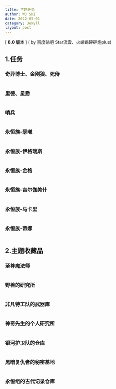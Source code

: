 ```yaml
---
title: 主题任务
author: WJ SHI
date: 2022-05-01
category: Jekyll
layout: post
---
```






[ **8.0 版本** ]    ( by 百度贴吧 Star流雲、火蜥蜴砰砰炮plus)

## 1.任务

### 奇异博士、金刚狼、死侍

<img src="https://www.nextstepone.ltd/mff/images/zhuti1.jpg" alt="" referrerpolicy="no-referrer">



### 里德、星爵

<img src="https://www.nextstepone.ltd/mff/images/zhuti2.jpg" alt="" referrerpolicy="no-referrer">



### 哨兵

<img src="https://www.nextstepone.ltd/mff/images/zhuti3.jpg" alt="" referrerpolicy="no-referrer">



### 永恒族-瑟曦

<img src="https://www.nextstepone.ltd/mff/images/zhuti4.jpg" alt="" referrerpolicy="no-referrer">



### 永恒族-伊格瑞斯

<img src="https://www.nextstepone.ltd/mff/images/zhuti5.jpg" alt="" referrerpolicy="no-referrer">

### 永恒族-金格

<img src="https://www.nextstepone.ltd/mff/images/zhuti6.jpg" alt="" referrerpolicy="no-referrer">

### 永恒族-吉尔伽美什

<img src="https://www.nextstepone.ltd/mff/images/zhuti7.jpg" alt="" referrerpolicy="no-referrer">



### 永恒族-马卡里

<img src="https://www.nextstepone.ltd/mff/images/zhuti8.jpg" alt="" referrerpolicy="no-referrer">



### 永恒族-蒂娜

<img src="https://www.nextstepone.ltd/mff/images/zhuti9.jpg" alt="" referrerpolicy="no-referrer">



## 2.主题收藏品

### 至尊魔法师

<img src="https://www.nextstepone.ltd/mff/images/zhutishoucang1.png" alt="" referrerpolicy="no-referrer">

### 野兽的研究所

<img src="https://www.nextstepone.ltd/mff/images/zhutishoucang2.png" alt="" referrerpolicy="no-referrer">

### 非凡特工队的武器库

<img src="https://www.nextstepone.ltd/mff/images/zhutishoucang3.png" alt="" referrerpolicy="no-referrer">

### 神奇先生的个人研究所

<img src="https://www.nextstepone.ltd/mff/images/zhutishoucang4.png" alt="" referrerpolicy="no-referrer">

### 银河护卫队的仓库

<img src="https://www.nextstepone.ltd/mff/images/zhutishoucang5.png" alt="" referrerpolicy="no-referrer">

### 黑暗复仇者的秘密基地

<img src="https://www.nextstepone.ltd/mff/images/zhutishoucang6.png" alt="" referrerpolicy="no-referrer">

### 永恒组的古代记录仓库

<img src="https://www.nextstepone.ltd/mff/images/zhutishoucang7.png" alt="" referrerpolicy="no-referrer">

